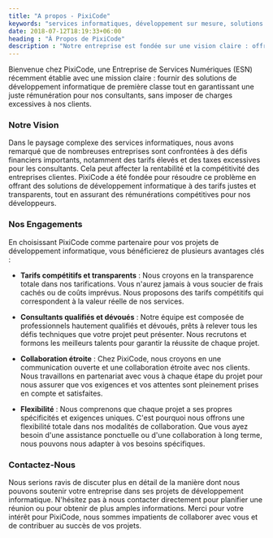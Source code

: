 ```yaml
---
title: "A propos - PixiCode"
keywords: "services informatiques, développement sur mesure, solutions personnalisées, technologies numériques, expertise technique"
date: 2018-07-12T18:19:33+06:00
heading : "À Propos de PixiCode"
description : "Notre entreprise est fondée sur une vision claire : offrir des services de développement de premier ordre tout en garantissant une rémunération juste pour nos consultants, sans imposer de charges excessives à nos clients."
---
```


Bienvenue chez PixiCode, une Entreprise de Services Numériques (ESN) récemment établie avec une mission claire : fournir des solutions de développement informatique de première classe tout en garantissant une juste rémunération pour nos consultants, sans imposer de charges excessives à nos clients.

### Notre Vision

Dans le paysage complexe des services informatiques, nous avons remarqué que de nombreuses entreprises sont confrontées à des défis financiers importants, notamment des tarifs élevés et des taxes excessives pour les consultants. Cela peut affecter la rentabilité et la compétitivité des entreprises clientes. PixiCode a été fondée pour résoudre ce problème en offrant des solutions de développement informatique à des tarifs justes et transparents, tout en assurant des rémunérations compétitives pour nos développeurs.

### Nos Engagements

En choisissant PixiCode comme partenaire pour vos projets de développement informatique, vous bénéficierez de plusieurs avantages clés :

- **Tarifs compétitifs et transparents** : Nous croyons en la transparence totale dans nos tarifications. Vous n'aurez jamais à vous soucier de frais cachés ou de coûts imprévus. Nous proposons des tarifs compétitifs qui correspondent à la valeur réelle de nos services.
  
- **Consultants qualifiés et dévoués** : Notre équipe est composée de professionnels hautement qualifiés et dévoués, prêts à relever tous les défis techniques que votre projet peut présenter. Nous recrutons et formons les meilleurs talents pour garantir la réussite de chaque projet.
  
- **Collaboration étroite** : Chez PixiCode, nous croyons en une communication ouverte et une collaboration étroite avec nos clients. Nous travaillons en partenariat avec vous à chaque étape du projet pour nous assurer que vos exigences et vos attentes sont pleinement prises en compte et satisfaites.
  
- **Flexibilité** : Nous comprenons que chaque projet a ses propres spécificités et exigences uniques. C'est pourquoi nous offrons une flexibilité totale dans nos modalités de collaboration. Que vous ayez besoin d'une assistance ponctuelle ou d'une collaboration à long terme, nous pouvons nous adapter à vos besoins spécifiques.

### Contactez-Nous

Nous serions ravis de discuter plus en détail de la manière dont nous pouvons soutenir votre entreprise dans ses projets de développement informatique. N'hésitez pas à nous contacter directement pour planifier une réunion ou pour obtenir de plus amples informations. Merci pour votre intérêt pour PixiCode, nous sommes impatients de collaborer avec vous et de contribuer au succès de vos projets.
